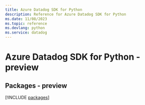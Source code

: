 ```yaml
---
title: Azure Datadog SDK for Python
description: Reference for Azure Datadog SDK for Python
ms.date: 11/08/2023
ms.topic: reference
ms.devlang: python
ms.service: datadog
---
```

# Azure Datadog SDK for Python - preview
## Packages - preview
[!INCLUDE [packages](datadog-index.md)]